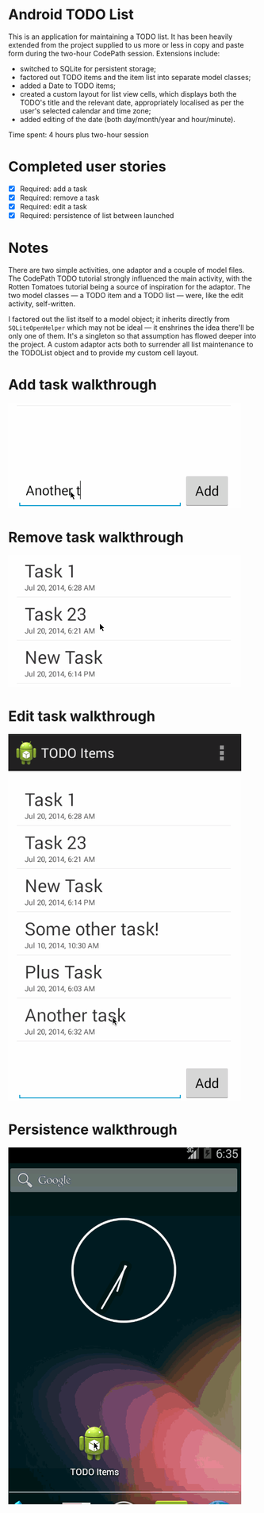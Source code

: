 Android TODO List
=================

This is an application for maintaining a TODO list. It has been heavily extended from the project supplied to us more or less in copy and paste form during the two-hour CodePath session. Extensions include:

* switched to SQLite for persistent storage;
* factored out TODO items and the item list into separate model classes;
* added a Date to TODO items;
* created a custom layout for list view cells, which displays both the TODO's title and the relevant date, appropriately localised as per the user's selected calendar and time zone;
* added editing of the date (both day/month/year and hour/minute).

Time spent: 4 hours plus two-hour session

# Completed user stories

* [x] Required: add a task
* [x] Required: remove a task
* [x] Required: edit a task
* [x] Required: persistence of list between launched

# Notes

There are two simple activities, one adaptor and a couple of model files. The CodePath TODO tutorial strongly influenced the main activity, with the Rotten Tomatoes tutorial being a source of inspiration for the adaptor. The two model classes — a TODO item and a TODO list — were, like the edit activity, self-written.

I factored out the list itself to a model object; it inherits directly from `SQLiteOpenHelper` which may not be ideal — it enshrines the idea there'll be only one of them. It's a singleton so that assumption has flowed deeper into the project. A custom adaptor acts both to surrender all list maintenance to the TODOList object and to provide my custom cell layout.

# Add task walkthrough
![Add task Walkthrough](images/AddTask.gif)

# Remove task walkthrough
![Remove task Walkthrough](images/RemoveTask.gif)

# Edit task walkthrough
![Remove task Walkthrough](images/EditTask.gif)

# Persistence walkthrough
![Remove task Walkthrough](images/Persistence.gif)